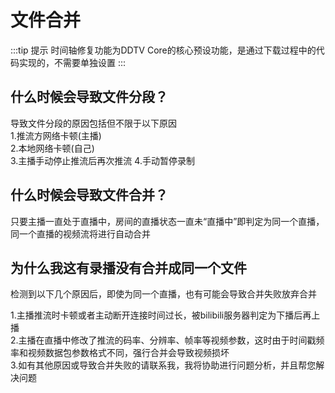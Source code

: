 # 文件合并
:::tip 提示
时间轴修复功能为DDTV Core的核心预设功能，是通过下载过程中的代码实现的，不需要单独设置
:::

## 什么时候会导致文件分段？
导致文件分段的原因包括但不限于以下原因  
1.推流方网络卡顿(主播)  
2.本地网络卡顿(自己)  
3.主播手动停止推流后再次推流
4.手动暂停录制

## 什么时候会导致文件合并？
只要主播一直处于直播中，房间的直播状态一直未“直播中”即判定为同一个直播，同一个直播的视频流将进行自动合并

## 为什么我这有录播没有合并成同一个文件
检测到以下几个原因后，即使为同一个直播，也有可能会导致合并失败放弃合并  
  
1.主播推流时卡顿或者主动断开连接时间过长，被bilibili服务器判定为下播后再上播  
2.主播在直播中修改了推流的码率、分辨率、帧率等视频参数，这时由于时间戳频率和视频数据包参数格式不同，强行合并会导致视频损坏  
3.如有其他原因或导致合并失败的请联系我，我将协助进行问题分析，并且帮您解决问题